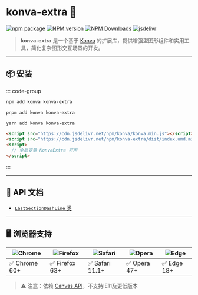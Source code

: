 # konva-extra 🎨

[![npm package](https://nodei.co/npm/konva-extra.png?downloads=true&downloadRank=true&stars=true)](https://www.npmjs.com/package/konva-extra)
[![NPM version](https://img.shields.io/npm/v/konva-extra.svg?style=flat)](https://npmjs.org/package/konva-extra)
[![NPM Downloads](https://img.shields.io/npm/dm/konva-extra.svg?style=flat)](https://npmjs.org/package/konva-extra)
[![jsdelivr](https://data.jsdelivr.com/v1/package/npm/konva-extra/badge)](https://www.jsdelivr.com/package/npm/konva-extra)

> **konva-extra** 是一个基于 [Konva](https://konvajs.org/) 的扩展库，提供增强型图形组件和实用工具，简化复杂图形交互场景的开发。

---

## 📦 安装

::: code-group

```bash [npm]
npm add konva konva-extra
```
```bash [pnpm]
pnpm add konva konva-extra
```
```bash [yarn]
yarn add konva konva-extra
```
```html [HTML]
<script src="https://cdn.jsdelivr.net/npm/konva/konva.min.js"></script>
<script src="https://cdn.jsdelivr.net/npm/konva-extra/dist/index.umd.min.js"></script>
<script>
  // 全局变量 KonvaExtra 可用
</script>
```

:::

---

## 📄 API 文档

- [`LastSectionDashLine` 类](last-section-dash-line)

---

## 🖥️ 浏览器支持

![Chrome](https://raw.github.com/alrra/browser-logos/master/src/chrome/chrome_48x48.png) | ![Firefox](https://raw.github.com/alrra/browser-logos/master/src/firefox/firefox_48x48.png) | ![Safari](https://raw.github.com/alrra/browser-logos/master/src/safari/safari_48x48.png) | ![Opera](https://raw.github.com/alrra/browser-logos/master/src/opera/opera_48x48.png) | ![Edge](https://raw.github.com/alrra/browser-logos/master/src/edge/edge_48x48.png) |
--- | --- | --- | --- | --- |
✅ Chrome 60+   | ✅ Firefox 63+      | ✅ Safari 11.1+     | ✅ Opera 47+       | ✅ Edge 18+       |

> ⚠️ 注意：依赖 [Canvas API](https://developer.mozilla.org/en-US/docs/Web/API/Canvas_API)，不支持IE11及更低版本
